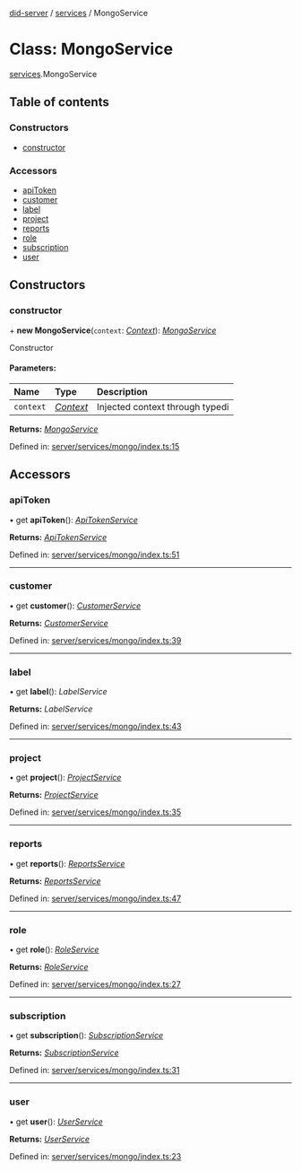 [did-server](../README.md) / [services](../modules/services.md) / MongoService

# Class: MongoService

[services](../modules/services.md).MongoService

## Table of contents

### Constructors

- [constructor](services.mongoservice.md#constructor)

### Accessors

- [apiToken](services.mongoservice.md#apitoken)
- [customer](services.mongoservice.md#customer)
- [label](services.mongoservice.md#label)
- [project](services.mongoservice.md#project)
- [reports](services.mongoservice.md#reports)
- [role](services.mongoservice.md#role)
- [subscription](services.mongoservice.md#subscription)
- [user](services.mongoservice.md#user)

## Constructors

### constructor

\+ **new MongoService**(`context`: [*Context*](graphql_context.context.md)): [*MongoService*](services.mongoservice.md)

Constructor

#### Parameters:

Name | Type | Description |
:------ | :------ | :------ |
`context` | [*Context*](graphql_context.context.md) | Injected context through typedi    |

**Returns:** [*MongoService*](services.mongoservice.md)

Defined in: [server/services/mongo/index.ts:15](https://github.com/Puzzlepart/did/blob/63fb8902/server/services/mongo/index.ts#L15)

## Accessors

### apiToken

• get **apiToken**(): [*ApiTokenService*](services.apitokenservice.md)

**Returns:** [*ApiTokenService*](services.apitokenservice.md)

Defined in: [server/services/mongo/index.ts:51](https://github.com/Puzzlepart/did/blob/63fb8902/server/services/mongo/index.ts#L51)

___

### customer

• get **customer**(): [*CustomerService*](services.customerservice.md)

**Returns:** [*CustomerService*](services.customerservice.md)

Defined in: [server/services/mongo/index.ts:39](https://github.com/Puzzlepart/did/blob/63fb8902/server/services/mongo/index.ts#L39)

___

### label

• get **label**(): *LabelService*

**Returns:** *LabelService*

Defined in: [server/services/mongo/index.ts:43](https://github.com/Puzzlepart/did/blob/63fb8902/server/services/mongo/index.ts#L43)

___

### project

• get **project**(): [*ProjectService*](services.projectservice.md)

**Returns:** [*ProjectService*](services.projectservice.md)

Defined in: [server/services/mongo/index.ts:35](https://github.com/Puzzlepart/did/blob/63fb8902/server/services/mongo/index.ts#L35)

___

### reports

• get **reports**(): [*ReportsService*](services.reportsservice.md)

**Returns:** [*ReportsService*](services.reportsservice.md)

Defined in: [server/services/mongo/index.ts:47](https://github.com/Puzzlepart/did/blob/63fb8902/server/services/mongo/index.ts#L47)

___

### role

• get **role**(): [*RoleService*](services.roleservice.md)

**Returns:** [*RoleService*](services.roleservice.md)

Defined in: [server/services/mongo/index.ts:27](https://github.com/Puzzlepart/did/blob/63fb8902/server/services/mongo/index.ts#L27)

___

### subscription

• get **subscription**(): [*SubscriptionService*](services.subscriptionservice.md)

**Returns:** [*SubscriptionService*](services.subscriptionservice.md)

Defined in: [server/services/mongo/index.ts:31](https://github.com/Puzzlepart/did/blob/63fb8902/server/services/mongo/index.ts#L31)

___

### user

• get **user**(): [*UserService*](services.userservice.md)

**Returns:** [*UserService*](services.userservice.md)

Defined in: [server/services/mongo/index.ts:23](https://github.com/Puzzlepart/did/blob/63fb8902/server/services/mongo/index.ts#L23)
